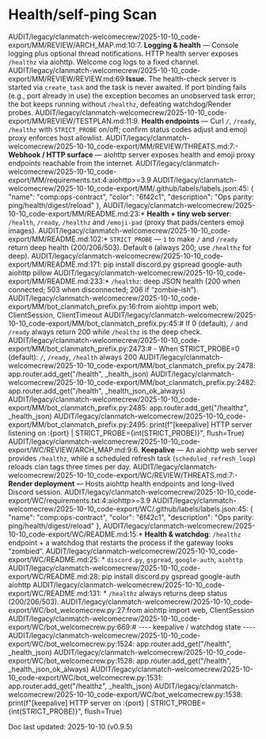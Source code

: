 # Health/self-ping Scan

AUDIT/legacy/clanmatch-welcomecrew/2025-10-10_code-export/MM/REVIEW/ARCH_MAP.md:10:7. **Logging & health** — Console logging plus optional thread notifications. HTTP health server exposes `/healthz` via aiohttp. Welcome cog logs to a fixed channel.
AUDIT/legacy/clanmatch-welcomecrew/2025-10-10_code-export/MM/REVIEW/REVIEW.md:69:**Issue.** The health-check server is started via `create_task` and the task is never awaited. If port binding fails (e.g., port already in use) the exception becomes an unobserved task error; the bot keeps running without `/healthz`, defeating watchdog/Render probes.
AUDIT/legacy/clanmatch-welcomecrew/2025-10-10_code-export/MM/REVIEW/TESTPLAN.md:11:9. **Health endpoints** — Curl `/`, `/ready`, `/healthz` with `STRICT_PROBE` on/off; confirm status codes adjust and emoji proxy enforces host allowlist.
AUDIT/legacy/clanmatch-welcomecrew/2025-10-10_code-export/MM/REVIEW/THREATS.md:7:- **Webhook / HTTP surface** — aiohttp server exposes health and emoji proxy endpoints reachable from the internet.
AUDIT/legacy/clanmatch-welcomecrew/2025-10-10_code-export/MM/requirements.txt:4:aiohttp>=3.9
AUDIT/legacy/clanmatch-welcomecrew/2025-10-10_code-export/MM/.github/labels/labels.json:45:  { "name": "comp:ops-contract", "color": "6f42c1", "description": "Ops parity: ping/health/digest/reload" },
AUDIT/legacy/clanmatch-welcomecrew/2025-10-10_code-export/MM/README.md:23:* **Health + tiny web server**: `/health`, `/ready`, `/healthz` and `/emoji-pad` (proxy that pads/centers emoji images).
AUDIT/legacy/clanmatch-welcomecrew/2025-10-10_code-export/MM/README.md:102:* `STRICT_PROBE` — `1` to make `/` and `/ready` return deep health (200/206/503). Default `0` (always 200; use `/healthz` for deep).
AUDIT/legacy/clanmatch-welcomecrew/2025-10-10_code-export/MM/README.md:171:   pip install discord.py gspread google-auth aiohttp pillow
AUDIT/legacy/clanmatch-welcomecrew/2025-10-10_code-export/MM/README.md:233:* `/healthz`: deep JSON health (200 when connected; 503 when disconnected; 206 if “zombie-ish”).
AUDIT/legacy/clanmatch-welcomecrew/2025-10-10_code-export/MM/bot_clanmatch_prefix.py:16:from aiohttp import web, ClientSession, ClientTimeout
AUDIT/legacy/clanmatch-welcomecrew/2025-10-10_code-export/MM/bot_clanmatch_prefix.py:45:# If 0 (default), `/` and `/ready` always return 200 while `/healthz` is the deep check.
AUDIT/legacy/clanmatch-welcomecrew/2025-10-10_code-export/MM/bot_clanmatch_prefix.py:2473:# - When STRICT_PROBE=0 (default): `/`, `/ready`, `/health` always 200
AUDIT/legacy/clanmatch-welcomecrew/2025-10-10_code-export/MM/bot_clanmatch_prefix.py:2478:        app.router.add_get("/health", _health_json)
AUDIT/legacy/clanmatch-welcomecrew/2025-10-10_code-export/MM/bot_clanmatch_prefix.py:2482:        app.router.add_get("/health", _health_json_ok_always)
AUDIT/legacy/clanmatch-welcomecrew/2025-10-10_code-export/MM/bot_clanmatch_prefix.py:2485:    app.router.add_get("/healthz", _health_json)
AUDIT/legacy/clanmatch-welcomecrew/2025-10-10_code-export/MM/bot_clanmatch_prefix.py:2495:    print(f"[keepalive] HTTP server listening on :{port} | STRICT_PROBE={int(STRICT_PROBE)}", flush=True)
AUDIT/legacy/clanmatch-welcomecrew/2025-10-10_code-export/WC/REVIEW/ARCH_MAP.md:9:6. **Keepalive** — An aiohttp web server provides `/healthz`, while a scheduled refresh task (`scheduled_refresh_loop`) reloads clan tags three times per day.
AUDIT/legacy/clanmatch-welcomecrew/2025-10-10_code-export/WC/REVIEW/THREATS.md:7:- **Render deployment** — Hosts aiohttp health endpoints and long-lived Discord session.
AUDIT/legacy/clanmatch-welcomecrew/2025-10-10_code-export/WC/requirements.txt:4:aiohttp>=3.9
AUDIT/legacy/clanmatch-welcomecrew/2025-10-10_code-export/WC/.github/labels/labels.json:45:  { "name": "comp:ops-contract", "color": "6f42c1", "description": "Ops parity: ping/health/digest/reload" },
AUDIT/legacy/clanmatch-welcomecrew/2025-10-10_code-export/WC/README.md:15:* **Health & watchdog**: `/healthz` endpoint + a watchdog that restarts the process if the gateway looks “zombied”.
AUDIT/legacy/clanmatch-welcomecrew/2025-10-10_code-export/WC/README.md:25:   * `discord.py`, `gspread`, `google-auth`, `aiohttp`
AUDIT/legacy/clanmatch-welcomecrew/2025-10-10_code-export/WC/README.md:28:   pip install discord.py gspread google-auth aiohttp
AUDIT/legacy/clanmatch-welcomecrew/2025-10-10_code-export/WC/README.md:131:  * `/healthz` always returns deep status (200/206/503).
AUDIT/legacy/clanmatch-welcomecrew/2025-10-10_code-export/WC/bot_welcomecrew.py:27:from aiohttp import web, ClientSession
AUDIT/legacy/clanmatch-welcomecrew/2025-10-10_code-export/WC/bot_welcomecrew.py:669:# ---- keepalive / watchdog state ----
AUDIT/legacy/clanmatch-welcomecrew/2025-10-10_code-export/WC/bot_welcomecrew.py:1524:        app.router.add_get("/health", _health_json)
AUDIT/legacy/clanmatch-welcomecrew/2025-10-10_code-export/WC/bot_welcomecrew.py:1528:        app.router.add_get("/health", _health_json_ok_always)
AUDIT/legacy/clanmatch-welcomecrew/2025-10-10_code-export/WC/bot_welcomecrew.py:1531:    app.router.add_get("/healthz", _health_json)
AUDIT/legacy/clanmatch-welcomecrew/2025-10-10_code-export/WC/bot_welcomecrew.py:1538:    print(f"[keepalive] HTTP server on :{port} | STRICT_PROBE={int(STRICT_PROBE)}", flush=True)

Doc last updated: 2025-10-10 (v0.9.5)
